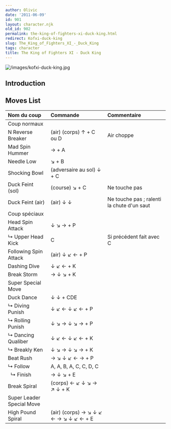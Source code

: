 ```yaml
---
author: Olivic
date: '2011-06-09'
id: 901
layout: character.njk
old_id: 902
permalink: the-king-of-fighters-xi-duck-king.html
redirect: Kofxi-duck-king
slug: The_King_of_Fighters_XI_-_Duck_King
tags: character
title: The King of Fighters XI - Duck King
---
```


![](/images/kofxi-duck-king.jpg "/images/kofxi-duck-king.jpg")

## Introduction

## Moves List

| Nom du coup               | Commande                              | Commentaire                                |
|:--------------------------|:--------------------------------------|:-------------------------------------------|
| Coup normaux              |                                       |                                            |
| N Reverse Breaker         | (air) (corps) ↑ + C ou D              | Air choppe                                 |
| Mad Spin Hummer           | → + A                                 |                                            |
| Needle Low                | ↘ + B                                 |                                            |
| Shocking Bowl             | (adversaire au sol) ↓ + C             |                                            |
| Duck Feint (sol)          | (course) ↘ + C                        | Ne touche pas                              |
| Duck Feint (air)          | (air) ↓ ↓                             | Ne touche pas ; ralenti la chute d'un saut |
| Coup spéciaux             |                                       |                                            |
| Head Spin Attack          | ↓ ↘ → + P                             |                                            |
| ↳ Upper Head Kick         | C                                     | Si précédent fait avec C                   |
| Following Spin Attack     | (air) ↓ ↙ ← + P                       |                                            |
| Dashing Dive              | ↓ ↙ ← + K                             |                                            |
| Break Storm               | → ↓ ↘ + K                             |                                            |
| Super Special Move        |                                       |                                            |
| Duck Dance                | ↓ ↓ + CDE                             |                                            |
| ↳ Diving Punish           | ↓ ↙ ← ↓ ↙ ← + P                       |                                            |
| ↳ Rolling Punish          | ↓ ↘ → ↓ ↘ → + P                       |                                            |
| ↳ Dancing Qualiber        | ↓ ↙ ← ↓ ↙ ← + K                       |                                            |
| ↳ Breakly Ken             | ↓ ↘ → ↓ ↘ → + K                       |                                            |
| Beat Rush                 | → ↘ ↓ ↙ ← → + P                       |                                            |
| ↳ Follow                  | A, A, B, A, C, C, D, C                |                                            |
|   ↳ Finish                | → ↓ ↘ + E                             |                                            |
| Break Spiral              | (corps) ← ↙ ↓ ↘ → ↗ ↓ + K             |                                            |
| Super Leader Special Move |                                       |                                            |
| High Pound Spiral         | (air) (corps) → ↘ ↓ ↙ ← → ↘ ↓ ↙ ← + E |                                            |